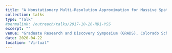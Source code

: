 ```yaml
---
title: "A Nonstationary Multi-Resolution Approximation for Massive Spatial Data"
collection: talks
type: "Talk"
#permalink: /outreach/talks/2017-10-26-RD1-YSS
excerpt: ""
venue: "Graduate Research and Discovery Symposium (GRADS), Colorado School of Mines"
date: 2020-04-22
location: "Virtual"
---
```

